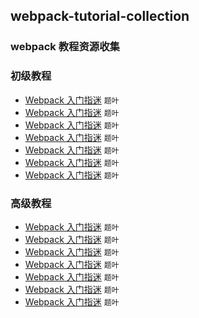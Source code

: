 ## webpack-tutorial-collection
### webpack 教程资源收集

### 初级教程
* [Webpack 入门指迷](http://segmentfault.com/a/1190000002551952)  `题叶`　　
* [Webpack 入门指迷](http://segmentfault.com/a/1190000002551952)  `题叶`　　
* [Webpack 入门指迷](http://segmentfault.com/a/1190000002551952)  `题叶`　　
* [Webpack 入门指迷](http://segmentfault.com/a/1190000002551952)  `题叶`　　
* [Webpack 入门指迷](http://segmentfault.com/a/1190000002551952)  `题叶`　　
* [Webpack 入门指迷](http://segmentfault.com/a/1190000002551952)  `题叶`　　
* [Webpack 入门指迷](http://segmentfault.com/a/1190000002551952)  `题叶`　　
### 高级教程
* [Webpack 入门指迷](http://segmentfault.com/a/1190000002551952)  `题叶`　　
* [Webpack 入门指迷](http://segmentfault.com/a/1190000002551952)  `题叶`　　
* [Webpack 入门指迷](http://segmentfault.com/a/1190000002551952)  `题叶`　　
* [Webpack 入门指迷](http://segmentfault.com/a/1190000002551952)  `题叶`　　
* [Webpack 入门指迷](http://segmentfault.com/a/1190000002551952)  `题叶`　　
* [Webpack 入门指迷](http://segmentfault.com/a/1190000002551952)  `题叶`　　
* [Webpack 入门指迷](http://segmentfault.com/a/1190000002551952)  `题叶`　　
